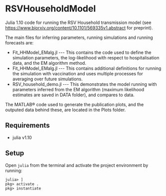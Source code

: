 # RSVHouseholdModel

Julia 1.10 code for running the RSV Household transmission model (see https://www.biorxiv.org/content/10.1101/569335v1.abstract for preprint).

The main files for inferring parameters, running simulations and running forecasts are:

* Fit_HHModel_EMalg.jl --- This contains the code used to define the simulation parameters, the log-likelihood with respect to hospitalisation data, and the EM algorithm method.
* Fit_HHModel_EMalg.jl --- This contains additional definitions for running the simulation with vaccination and uses multiple processes for averaging over future simulations.
* RSV_household_demo.jl --- This demonstrates the model running with parameters inferred from the EM algorithm (maximum likelihood estimates are saved in DATA folder), and compares to data.

The MATLAB® code used to generate the publication plots, and the outputed data behind these, are located in the Plots folder.

## Requirements

- julia v1.10

## Setup

Open `julia` from the terminal and activate the project environment by running:
```
julia> ]
pkg> activate .
pkg> instantiate
```
